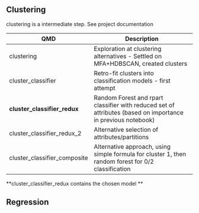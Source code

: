 ## Clustering


clustering is a intermediate step. See project documentation

| QMD | Description|
|----|----|
|clustering | Exploration at clustering alternatives - Settled on MFA+HDBSCAN, created clusters |
|cluster_classifier | Retro-fit clusters into classification models - first attempt |
|**cluster_classifier_redux** | Random Forest and rpart classifier with reduced set of attributes (based on importance in previous notebook)|
| cluster_classifier_redux_2 | Alternative selection of attributes/partitions|
|cluster_classifier_composite| Alternative approach, using simple formula for cluster 1, then random forest for 0/2 classification|

**cluster_classifier_redux contains the chosen model **


## Regression

